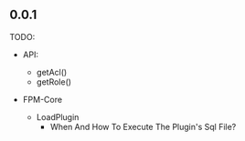## 0.0.1

TODO:
- API:
  - getAcl()
  - getRole()


- FPM-Core
  - LoadPlugin
    - When And How To Execute The Plugin's Sql File?